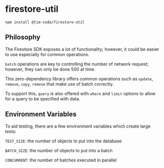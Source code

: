 # firestore-util

```
npm install @tim-code/firestore-util
```

## Philosophy

The Firestore SDK exposes a lot of functionality; however, it could be easier to use especially for common operations.

`batch` operations are key to controlling the number of network request; however, they can only be done 500 at time.

This zero-dependency library offers common operations such as `update`, `remove`, `copy`, `remove` that make use of batch correctly.

To support this, `query` is also offered with `where` and `limit` options to allow for a query to be specified with data.

## Environment Variables

To aid testing, there are a few environment variables which create large tests:

`TEST_SIZE`: the number of objects to put into the database

`BATCH_SIZE`: the number of objects to put into a batch

`CONCURRENT`: the number of batches executed in parallel

